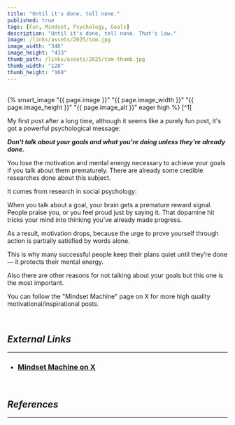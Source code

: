 ```yaml
---
title: "Until it's done, tell none."
published: true
tags: [Fun, Mindset, Psychology, Goals]
description: "Until it's done, tell none. That's law."
image: /links/assets/2025/tom.jpg
image_width: "346"
image_height: "433"
thumb_path: /links/assets/2025/tom-thumb.jpg
thumb_width: "128"
thumb_height: "160"
---
```


<br>
{% smart_image "{{ page.image }}" "{{ page.image_width }}" "{{ page.image_height }}" "{{ page.image_alt }}" eager high %}
[^1]
<br>

My first post after a long time, although it seems like a purely fun post, it's got a powerful psychological message: 

***Don't talk about your goals and what you're doing unless they're already done.***

You lose the motivation and mental energy necessary to achieve your goals if you talk about them prematurely. There are already some credible researches done about this subject.

It comes from research in social psychology:

When you talk about a goal, your brain gets a premature reward signal. People praise you, or you feel proud just by saying it. That dopamine hit tricks your mind into thinking you’ve already made progress.

As a result, motivation drops, because the urge to prove yourself through action is partially satisfied by words alone.

This is why many successful people keep their plans quiet until they’re done — it protects their mental energy.

Also there are other reasons for not talking about your goals but this one is the most important.

You can follow the "Mindset Machine" page on X for more high quality motivational/inspirational posts.

<br>

## _External Links_
* * *
* ### [Mindset Machine on X](https://x.com/Mindset_Machine/)

<br>

## _References_
* * *
[^1]: [X post](https://x.com/Mindset_Machine/status/1967475413099421883)